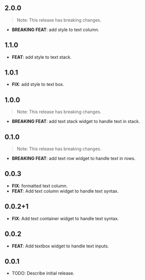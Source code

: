## 2.0.0

> Note: This release has breaking changes.

 - **BREAKING** **FEAT**: add style to text column.

## 1.1.0

 - **FEAT**: add style to text stack.

## 1.0.1

 - **FIX**: add style to text box.

## 1.0.0

> Note: This release has breaking changes.

 - **BREAKING** **FEAT**: add text stack widget to handle text in stack.

## 0.1.0

> Note: This release has breaking changes.

 - **BREAKING** **FEAT**: add text row widget to handle text in rows.

## 0.0.3

 - **FIX**: formatted text column.
 - **FEAT**: Add text column widget to handle text syntax.

## 0.0.2+1

 - **FIX**: Add text container widget to handle text syntax.

## 0.0.2

 - **FEAT**: Add textbox widget to handle text inputs.

## 0.0.1

* TODO: Describe initial release.
